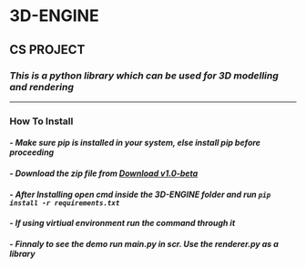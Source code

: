 # 3D-ENGINE
## **CS PROJECT**
### ***This is a python library which can be used for 3D modelling and rendering***
---
### How To Install
#### - _Make sure pip is installed in your system, else install pip before proceeding_
#### - _Download the zip file from [Download v1.0-beta](https://github.com/Amith225/3D-ENGINE/archive/v1.0-beta.zip)_
#### - _After Installing open cmd inside the 3D-ENGINE folder and run ```pip install -r requirements.txt```_
#### - _If using virtiual environment run the command through it_
#### - _Finnaly to see the demo run main.py in scr. Use the renderer.py as a library_
